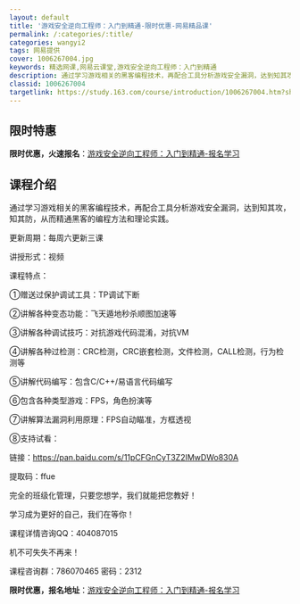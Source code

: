 ```yaml
---
layout: default
title: '游戏安全逆向工程师：入门到精通-限时优惠-网易精品课'
permalink: /:categories/:title/
categories: wangyi2
tags: 网易提供
cover: 1006267004.jpg
keywords: 精选网课,网易云课堂,游戏安全逆向工程师：入门到精通
description: 通过学习游戏相关的黑客编程技术，再配合工具分析游戏安全漏洞，达到知其攻，知其防，从而精通黑客的编程方法和理论实践。更新周
classid: 1006267004
targetlink: https://study.163.com/course/introduction/1006267004.htm?share=1&shareId=1025206652&utm_campaign=share&utm_medium=iphoneShare&utm_source=&utm_u=1025206652
---
```


## 限时特惠

**限时优惠，火速报名**：[游戏安全逆向工程师：入门到精通-报名学习](https://study.163.com/course/introduction/1006267004.htm?share=1&shareId=1025206652&utm_campaign=share&utm_medium=iphoneShare&utm_source=&utm_u=1025206652)

## 课程介绍

通过学习游戏相关的黑客编程技术，再配合工具分析游戏安全漏洞，达到知其攻，知其防，从而精通黑客的编程方法和理论实践。





更新周期：每周六更新三课

讲授形式：视频



课程特点：

①赠送过保护调试工具：TP调试下断



②讲解各种变态功能：飞天遁地秒杀顺图加速等



③讲解各种调试技巧：对抗游戏代码混淆，对抗VM



④讲解各种过检测：CRC检测，CRC嵌套检测，文件检测，CALL检测，行为检测等



⑤讲解代码编写：包含C/C++/易语言代码编写



⑥包含各种类型游戏：FPS，角色扮演等



⑦讲解算法漏洞利用原理：FPS自动瞄准，方框透视



⑧支持试看：



链接：https://pan.baidu.com/s/11pCFGnCyT3Z2IMwDWo830A 

提取码：ffue





完全的班级化管理，只要您想学，我们就能把您教好！

学习成为更好的自己，我们在等你！





课程详情咨询QQ：404087015



机不可失失不再来！



课程咨询群：786070465 密码：2312

**限时优惠，报名地址**：[游戏安全逆向工程师：入门到精通-报名学习](https://study.163.com/course/introduction/1006267004.htm?share=1&shareId=1025206652&utm_campaign=share&utm_medium=iphoneShare&utm_source=&utm_u=1025206652)


